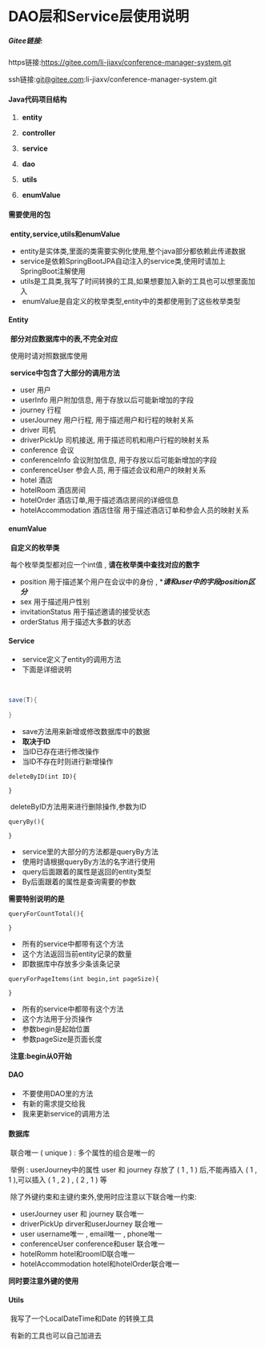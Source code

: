# DAO层和Service层使用说明

##### Gitee链接:

https链接:https://gitee.com/li-jiaxv/conference-manager-system.git

ssh链接:git@gitee.com:li-jiaxv/conference-manager-system.git

#### Java代码项目结构

1. ​	**entity**

2. ​    **controller**

3. ​     **service**

4. ​     **dao**

5. ​     **utils**

6. ​     **enumValue**

   

#### 需要使用的包

​	**entity,service,utils和enumValue**

- ​		entity是实体类,里面的类需要实例化使用,整个java部分都依赖此传递数据
- ​		service是依赖SpringBootJPA自动注入的service类,使用时请加上SpringBoot注解使用
- ​		utils是工具类,我写了时间转换的工具,如果想要加入新的工具也可以想里面加入
- ​		enumValue是自定义的枚举类型,entity中的类都使用到了这些枚举类型

#### Entity

​		**部分对应数据库中的表,不完全对应**

​		使用时请对照数据库使用

​		**service中包含了大部分的调用方法**

- user 用户
- userInfo 用户附加信息, 用于存放以后可能新增加的字段
- journey 行程
- userJourney 用户行程, 用于描述用户和行程的映射关系
- driver 司机
- driverPickUp 司机接送, 用于描述司机和用户行程的映射关系
- conference 会议
- conferenceInfo 会议附加信息, 用于存放以后可能新增加的字段
- conferenceUser 参会人员, 用于描述会议和用户的映射关系
- hotel 酒店
- hotelRoom 酒店房间
- hotelOrder 酒店订单,用于描述酒店房间的详细信息
- hotelAccommodation 酒店住宿 用于描述酒店订单和参会人员的映射关系



#### enumValue

​		**自定义的枚举类**

​		每个枚举类型都对应一个int值 , **请在枚举类中查找对应的数字**

- position 用于描述某个用户在会议中的身份 , ******请和user中的字段position区分*****
- sex 用于描述用户性别
- invitationStatus 用于描述邀请的接受状态
- orderStatus 用于描述大多数的状态

#### Service

- ​		service定义了entity的调用方法
- ​		下面是详细说明

​		

```java
save(T){
    
}
```

- ​		save方法用来新增或修改数据库中的数据
- ​		 **取决于ID** 
- ​		当ID已存在进行修改操作
- ​		当ID不存在时则进行新增操作

```
deleteByID(int ID){

}
```

​		deleteByID方法用来进行删除操作,参数为ID

```
queryBy(){

}
```

- ​		service里的大部分的方法都是queryBy方法
- ​		使用时请根据queryBy方法的名字进行使用	
- ​		query后面跟着的属性是返回的entity类型
- ​		By后面跟着的属性是查询需要的参数

**需要特别说明的是**

```
queryForCountTotal(){

}
```

- ​		所有的service中都带有这个方法
- ​		这个方法返回当前entity记录的数量
- ​		即数据库中存放多少条该条记录

```
queryForPageItems(int begin,int pageSize){

}
```

- ​		所有的service中都带有这个方法
- ​		这个方法用于分页操作
- ​		参数begin是起始位置
- ​		参数pageSize是页面长度

​		**注意:begin从0开始**

#### DAO

- ​		不要使用DAO里的方法
- ​		有新的需求提交给我
- ​		我来更新service的调用方法

#### 数据库

​		联合唯一 ( unique )  :  多个属性的组合是唯一的

​				 举例        :       userJourney中的属性 user 和 journey 存放了 ( 1 , 1 ) 后,不能再插入 ( 1 , 1 ),可以插入 ( 1 , 2 ) , ( 2 , 1 ) 等

​		除了外键约束和主键约束外,使用时应注意以下联合唯一约束:

- userJourney                             user 和 journey 联合唯一
- driverPickUp                            dirver和userJourney 联合唯一
- user                                           username唯一 , email唯一 , phone唯一
- conferenceUser                       conference和user 联合唯一 
- hotelRomm                              hotel和roomID联合唯一
- hotelAccommodation             hotel和hotelOrder联合唯一

**同时要注意外键的使用**





#### Utils

​		我写了一个LocalDateTime和Date 的转换工具

​		有新的工具也可以自己加进去